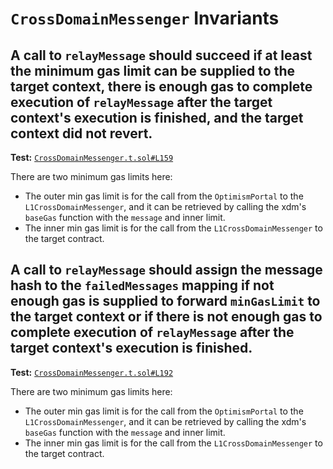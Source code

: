 # `CrossDomainMessenger` Invariants

## A call to `relayMessage` should succeed if at least the minimum gas limit can be supplied to the target context, there is enough gas to complete execution of `relayMessage` after the target context's execution is finished, and the target context did not revert.
**Test:** [`CrossDomainMessenger.t.sol#L159`](../test/invariants/CrossDomainMessenger.t.sol#L159)

There are two minimum gas limits here: 
- The outer min gas limit is for the call from the `OptimismPortal` to the `L1CrossDomainMessenger`,  and it can be retrieved by calling the xdm's `baseGas` function with the `message` and inner limit. 
- The inner min gas limit is for the call from the `L1CrossDomainMessenger` to the target contract. 

## A call to `relayMessage` should assign the message hash to the `failedMessages` mapping if not enough gas is supplied to forward `minGasLimit` to the target context or if there is not enough gas to complete execution of `relayMessage` after the target context's execution is finished.
**Test:** [`CrossDomainMessenger.t.sol#L192`](../test/invariants/CrossDomainMessenger.t.sol#L192)

There are two minimum gas limits here: 
- The outer min gas limit is for the call from the `OptimismPortal` to the `L1CrossDomainMessenger`,  and it can be retrieved by calling the xdm's `baseGas` function with the `message` and inner limit. 
- The inner min gas limit is for the call from the `L1CrossDomainMessenger` to the target contract. 